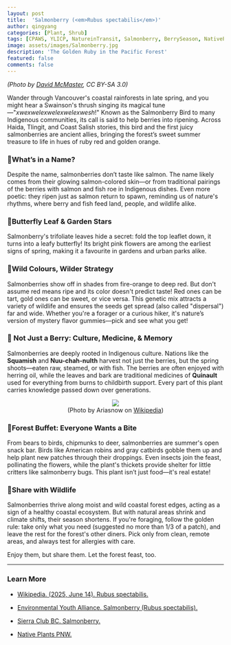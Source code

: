 ```yaml
---
layout: post
title:  'Salmonberry (<em>Rubus spectabilis</em>)'
author: qingyang
categories: [Plant, Shrub]
tags: [CPAWS, YLICP, NatureinTransit, Salmonberry, BerrySeason, NativePlantsBC, VancouverNature, NatureFood, IndigenousWisdom, WildinWords]
image: assets/images/Salmonberry.jpg
description: 'The Golden Ruby in the Pacific Forest'
featured: false
comments: false
---
```

*(Photo by <a target="_blank" href="https://en.wikipedia.org/wiki/Rubus_spectabilis#/media/File:Salmonberry_Blossom.jpg"><span>David McMaster</span></a>, CC BY-SA 3.0)*

Wander through Vancouver's coastal rainforests in late spring, and you might hear a Swainson's thrush singing its magical tune—"*xwexwelexwelexwelexwesh*!" Known as the Salmonberry Bird to many Indigenous communities, its call is said to help berries into ripening. Across Haida, Tlingit, and Coast Salish stories, this bird and the first juicy salmonberries are ancient allies, bringing the forest’s sweet summer treasure to life in hues of ruby red and golden orange.

### 🍓What’s in a Name?

Despite the name, salmonberries don’t taste like salmon. The name likely comes from their glowing salmon-colored skin—or from traditional pairings of the berries with salmon and fish roe in Indigenous dishes. Even more poetic: they ripen just as salmon return to spawn, reminding us of nature's rhythms, where berry and fish feed land, people, and wildlife alike.

### 🦋Butterfly Leaf & Garden Stars

Salmonberry's trifoliate leaves hide a secret: fold the top leaflet down, it turns into a leafy butterfly! Its bright pink flowers are among the earliest signs of spring, making it a favourite in gardens and urban parks alike.

### 🎨Wild Colours, Wilder Strategy

Salmonberries show off in shades from fire-orange to deep red. But don't assume red means ripe and its color doesn't predict taste! Red ones can be tart, gold ones can be sweet, or vice versa. This genetic mix attracts a variety of wildlife and ensures the seeds get spread (also called "dispersal") far and wide. Whether you're a forager or a curious hiker, it's nature’s version of mystery flavor gummies—pick and see what you get!

### 🔮 Not Just a Berry: Culture, Medicine, & Memory

Salmonberries are deeply rooted in Indigenous culture. Nations like the **Squamish** and **Nuu-chah-nulth** harvest not just the berries, but the spring shoots—eaten raw, steamed, or with fish. The berries are often enjoyed with herring oil, while the leaves and bark are traditional medicines of **Quinault** used for everything from burns to childbirth support. Every part of this plant carries knowledge passed down over generations.

<div style="text-align: center"> 
    <img src="{{site.url}}/assets/images/SalmonberryBowl.jpg">
    <br>(Photo by Ariasnow on <a target='_blank' href='https://upload.wikimedia.org/wikipedia/commons/3/3a/Bowl_of_salmonberries.jpg'><span>Wikipedia</span></a>)
</div>

### 🐻Forest Buffet: Everyone Wants a Bite

From bears to birds, chipmunks to deer, salmonberries are summer's open snack bar. Birds like American robins and gray catbirds gobble them up and help plant new patches through their droppings. Even insects join the feast, pollinating the flowers, while the plant's thickets provide shelter for little critters like salmonberry bugs. This plant isn’t just food—it's real estate!

### 🌲Share with Wildlife

Salmonberries thrive along moist and wild coastal forest edges, acting as a sign of a healthy coastal ecosystem. But with natural areas shrink and climate shifts, their season shortens. If you're foraging, follow the golden rule: take only what you need (suggested no more than 1/3 of a patch), and leave the rest for the forest's other diners. Pick only from clean, remote areas, and always test for allergies with care.

Enjoy them, but share them. Let the forest feast, too.

---

### Learn More

- <a style='_blank' href='https://en.wikipedia.org/wiki/Rubus_spectabilis'><span>Wikipedia. (2025, June 14). Rubus spectabilis.</span></a>

- <a style='_blank' href='https://eya.ca/news/salmonberry-rubus-spectabilis/#:~:text=Bird%20and%20Pollinator%20Relationships:,runs%20and%20healthy%20salmon%20ecosystems.&text=Threats:,not%20currently%20listed%20as%20threatened'><span>Environmental Youth Alliance. Salmonberry (Rubus spectabilis).</span></a>

- <a style='_blank' href='https://sierraclub.bc.ca/salmonberry/'><span>Sierra Club BC. Salmonberry.</span></a>

- <a style='_blank' href='https://nativeplantspnw.com/salmonberry-rubus-spectabilis/'><span>Native Plants PNW.</span></a>
